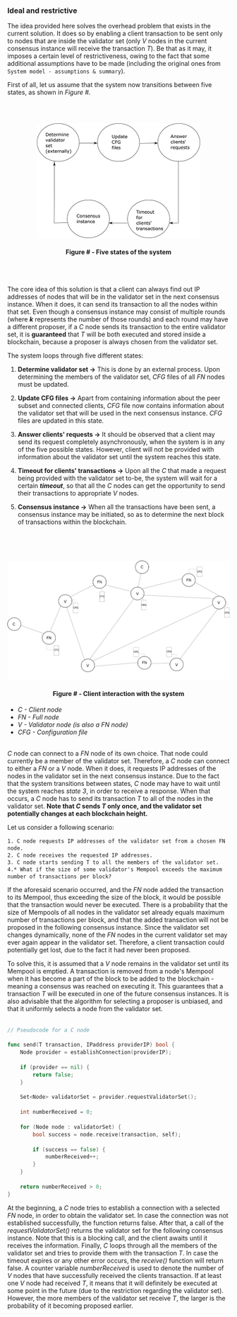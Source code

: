 ### Ideal and restrictive

The idea provided here solves the overhead problem that exists in the current solution. It does so by enabling a client transaction to be sent only to nodes that are inside the validator set (only *V* nodes in the current consensus instance will receive the transaction *T*). Be that as it may, it imposes a certain level of restrictiveness, owing to the fact that some additional assumptions have to be made (including the original ones from `System model - assumptions & summary`).

First of all, let us assume that the system now transitions between five states, as shown in *Figure #*.

<br/><br/>
<div align='center'> 
<img src="https://github.com/lukamiletic95/papers/blob/algorithm1/images/fig8.png" />
	<h4>Figure # - Five states of the system</h4>
</div>
<br/><br/>

The core idea of this solution is that a client can always find out IP addresses of nodes that will be in the validator set in the next consensus instance. When it does, it can send its transaction to all the nodes within that set. Even though a consensus instance may consist of multiple rounds (where ***k*** represents the number of those rounds) and each round may have a different proposer, if a *C* node sends its transaction to the entire validator set, it is **guaranteed** that *T* will be both executed and stored inside a blockchain, because a proposer is always chosen from the validator set.

The system loops through five different states:
1. **Determine validator set →** This is done by an external process. Upon determining the members of the validator set, *CFG* files of all *FN* nodes must be updated.

2. **Update CFG files →** Apart from containing information about the peer subset and connected clients, *CFG* file now contains information about the validator set that will be used in the next consensus instance. *CFG* files are updated in this state.

3. **Answer clients' requests →** It should be observed that a client may send its request completely asynchronously, when the system is in any of the five possible states. However, client will not be provided with information about the validator set until the system reaches this state.

4. **Timeout for clients' transactions →** Upon all the *C* that made a request being provided with the validator set to-be, the system will wait for a certain ***timeout***, so that all the *C* nodes can get the opportunity to send their transactions to appropriate *V* nodes.

5. **Consensus instance →** When all the transactions have been sent, a consensus instance may be initiated, so as to determine the next block of transactions within the blockchain.

<br/><br/><br/>
<div align='center'> 
<img src="https://github.com/lukamiletic95/papers/blob/algorithm1/images/fig9.png" />
	<h4>Figure # - Client interaction with the system</h4>
</div>

* *C - Client node*
* *FN - Full node*
* *V - Validator node (is also a *FN* node)*
* *CFG - Configuration file*
<br/><br/>

*C* node can connect to a *FN* node of its own choice. That node could currently be a member of the validator set. Therefore, a *C* node can connect to either a *FN* or a *V* node. When it does, it requests IP addresses of the nodes in the validator set in the next consensus instance. Due to the fact that the system transitions between states, *C* node may have to wait  until the system reaches *state 3*, in order to receive a response. When that occurs, a *C* node has to send its transaction *T* to all of the nodes in the validator set. **Note that *C* sends *T* only once, and the validator set potentially changes at each blockchain height.** 

Let us consider a following scenario: 

	1. C node requests IP addresses of the validator set from a chosen FN node.
	2. C node receives the requested IP addresses.
	3. C node starts sending T to all the members of the validator set.
	4.* What if the size of some validator's Mempool exceeds the maximum number of transactions per block?

If the aforesaid scenario occurred, and the *FN* node added the transaction to its Mempool, thus exceeding the size of the block, it would be possible that the transaction would never be executed. There is a probability that the size of Mempools of all nodes in the validator set already equals maximum number of transactions per block, and that the added transaction will not be proposed in the following consensus instance. Since the validator set changes dynamically, none of the *FN* nodes in the current validator set may ever again appear in the validator set. Therefore, a client transaction could potentially get lost, due to the fact it had never been proposed.

To solve this, it is assumed that a *V* node remains in the validator set until its Mempool is emptied. A transaction is removed from a node's Mempool when it has become a part of the block to be added to the blockchain - meaning a consensus was reached on executing it. This guarantees that a transaction *T* will be executed  in one of the future consensus instances. It is also advisable that the algorithm for selecting a proposer is unbiased, and that it uniformly selects a node from the validator set.

```go

// Pseudocode for a C node

func send(T transaction, IPaddress providerIP) bool {
	Node provider = establishConnection(providerIP);

	if (provider == nil) {
		return false;
	}
	
	Set<Node> validatorSet = provider.requestValidatorSet();

	int numberReceived = 0;

	for (Node node : validatorSet) {
		bool success = node.receive(transaction, self);
		
		if (success == false) {
			numberReceived++;
		}
	}

	return numberReceived > 0;
}

```

At the beginning, a *C* node tries to establish a connection with a selected *FN* node, in order to obtain the validator set. In case the connection was not established successfully, the function returns false.  After that, a call of the *requestValidatorSet()* returns the validator set for the following consensus instance. Note that this is a blocking call, and the client awaits until it receives the information. Finally, *C* loops through all the members of the validator set and tries to provide them with the transaction *T*. In case the timeout expires or any other error occurs, the *receive()* function will return false. A counter variable *numberReceived* is used to denote the number of *V* nodes that have successfully received the clients transaction. If at least one *V* node had received *T*, it means that it will definitely be executed at some point in the future (due to the restriction regarding the validator set). However, the more members of the validator set receive *T*, the larger is the probability of it becoming proposed earlier.



<!--stackedit_data:
eyJoaXN0b3J5IjpbMTc2MDA1NzMzMSwxNjEzOTExMjIxLDI1NT
U1ODY5NCwtMTcwMzYwNjIyNywtNzg0NDAwMDQ2LC00OTY5ODA2
MjMsLTEyMDkwMTYyMjksMTAwMTE2NTQ1OSwtMTc5OTU2MzI5Ni
wxNzI3NzY1NDE0LC01NzcwMTkyODAsMzg4NTQyNjQyLDYxNzIz
OTUzLC0xNzE5MzUzNTU3LDg0NDk0MDMwMSwtOTA4MzgzNzksLT
kyODg2NjMzOV19
-->